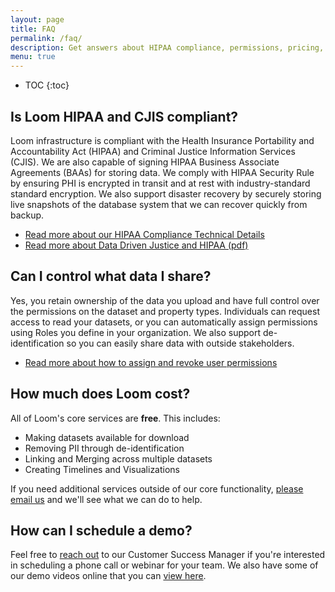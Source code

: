 ```yaml
---
layout: page
title: FAQ
permalink: /faq/
description: Get answers about HIPAA compliance, permissions, pricing, and other commonly asked questions.
menu: true
---
```


* TOC
{:toc}

## Is Loom HIPAA and CJIS compliant?

Loom infrastructure is compliant with the Health Insurance Portability and Accountability Act (HIPAA) and Criminal Justice Information Services (CJIS). We are also capable of signing HIPAA Business Associate Agreements (BAAs) for storing data. We comply with HIPAA Security Rule by ensuring PHI is encrypted in transit and at rest with industry-standard standard encryption. We also support disaster recovery by securely storing live snapshots of the database system that we can recover quickly from backup.

* [Read more about our HIPAA Compliance Technical Details](/info/hipaa/)
* [Read more about Data Driven Justice and HIPAA (pdf)](http://www.naco.org/sites/default/files/documents/DDJ%20HIPPA%20FAQs.pdf)

## Can I control what data I share?

Yes, you retain ownership of the data you upload and have full control over the permissions on the dataset and property types. Individuals can request access to read your datasets, or you can automatically assign permissions using Roles you define in your organization. We also support de-identification so you can easily share data with outside stakeholders.

* [Read more about how to assign and revoke user permissions](/guides/permissions/)

## How much does Loom cost?
All of Loom's core services are **free**. This includes:

* Making datasets available for download
* Removing PII through de-identification
* Linking and Merging across multiple datasets
* Creating Timelines and Visualizations

If you need additional services outside of our core functionality, [please email us](mailto:{{site.email}}) and we'll see what we can do to help.

## How can I schedule a demo?

Feel free to [reach out](mailto:{{site.email}}) to our Customer Success Manager if you're interested in scheduling a phone call or webinar for your team. We also have some of our demo videos online that you can [view here](/demos/).
